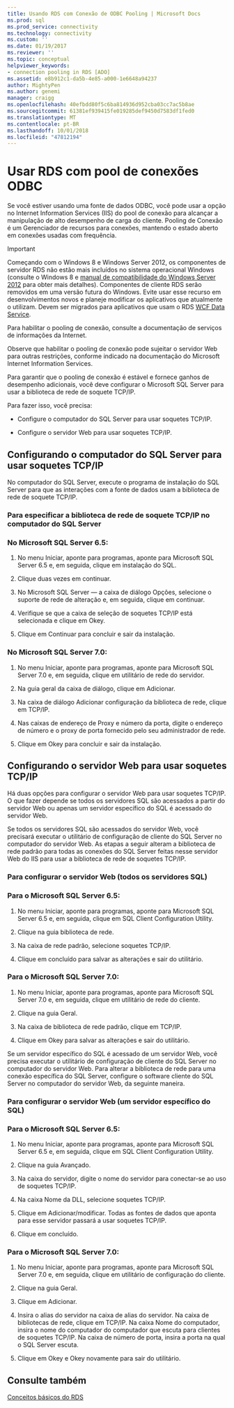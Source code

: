```yaml
---
title: Usando RDS com Conexão de ODBC Pooling | Microsoft Docs
ms.prod: sql
ms.prod_service: connectivity
ms.technology: connectivity
ms.custom: ''
ms.date: 01/19/2017
ms.reviewer: ''
ms.topic: conceptual
helpviewer_keywords:
- connection pooling in RDS [ADO]
ms.assetid: e8b912c1-da5b-4e85-a000-1e6648a94237
author: MightyPen
ms.author: genemi
manager: craigg
ms.openlocfilehash: 40efbdd80f5c6ba814936d952cba03cc7ac5b8ae
ms.sourcegitcommit: 61381ef939415fe019285def9450d7583df1fed0
ms.translationtype: MT
ms.contentlocale: pt-BR
ms.lasthandoff: 10/01/2018
ms.locfileid: "47812194"
---
```

# <a name="using-rds-with-odbc-connection-pooling"></a>Usar RDS com pool de conexões ODBC
Se você estiver usando uma fonte de dados ODBC, você pode usar a opção no Internet Information Services (IIS) do pool de conexão para alcançar a manipulação de alto desempenho de carga do cliente. Pooling de Conexão é um Gerenciador de recursos para conexões, mantendo o estado aberto em conexões usadas com frequência.  
  
> [!IMPORTANT]
>  Começando com o Windows 8 e Windows Server 2012, os componentes de servidor RDS não estão mais incluídos no sistema operacional Windows (consulte o Windows 8 e [manual de compatibilidade do Windows Server 2012](https://www.microsoft.com/en-us/download/details.aspx?id=27416) para obter mais detalhes). Componentes de cliente RDS serão removidos em uma versão futura do Windows. Evite usar esse recurso em desenvolvimentos novos e planeje modificar os aplicativos que atualmente o utilizam. Devem ser migrados para aplicativos que usam o RDS [WCF Data Service](http://go.microsoft.com/fwlink/?LinkId=199565).  
  
 Para habilitar o pooling de conexão, consulte a documentação de serviços de informações da Internet.  
  
 Observe que habilitar o pooling de conexão pode sujeitar o servidor Web para outras restrições, conforme indicado na documentação do Microsoft Internet Information Services.  
  
 Para garantir que o pooling de conexão é estável e fornece ganhos de desempenho adicionais, você deve configurar o Microsoft SQL Server para usar a biblioteca de rede de soquete TCP/IP.  
  
 Para fazer isso, você precisa:  
  
-   Configure o computador do SQL Server para usar soquetes TCP/IP.  
  
-   Configure o servidor Web para usar soquetes TCP/IP.  
  
## <a name="configuring-the-sql-server-computer-to-use-tcpip-sockets"></a>Configurando o computador do SQL Server para usar soquetes TCP/IP  
 No computador do SQL Server, execute o programa de instalação do SQL Server para que as interações com a fonte de dados usam a biblioteca de rede de soquete TCP/IP.  
  
### <a name="to-specify-the-tcpip-socket-network-library-on-the-sql-server-computer"></a>Para especificar a biblioteca de rede de soquete TCP/IP no computador do SQL Server  
  
### <a name="in-microsoft-sql-server-65"></a>No Microsoft SQL Server 6.5:  
  
1.  No menu Iniciar, aponte para programas, aponte para Microsoft SQL Server 6.5 e, em seguida, clique em instalação do SQL.  
  
2.  Clique duas vezes em continuar.  
  
3.  No Microsoft SQL Server — a caixa de diálogo Opções, selecione o suporte de rede de alteração e, em seguida, clique em continuar.  
  
4.  Verifique se que a caixa de seleção de soquetes TCP/IP está selecionada e clique em Okey.  
  
5.  Clique em Continuar para concluir e sair da instalação.  
  
### <a name="in-microsoft-sql-server-70"></a>No Microsoft SQL Server 7.0:  
  
1.  No menu Iniciar, aponte para programas, aponte para Microsoft SQL Server 7.0 e, em seguida, clique em utilitário de rede do servidor.  
  
2.  Na guia geral da caixa de diálogo, clique em Adicionar.  
  
3.  Na caixa de diálogo Adicionar configuração da biblioteca de rede, clique em TCP/IP.  
  
4.  Nas caixas de endereço de Proxy e número da porta, digite o endereço de número e o proxy de porta fornecido pelo seu administrador de rede.  
  
5.  Clique em Okey para concluir e sair da instalação.  
  
## <a name="configuring-the-web-server-to-use-tcpip-sockets"></a>Configurando o servidor Web para usar soquetes TCP/IP  
 Há duas opções para configurar o servidor Web para usar soquetes TCP/IP. O que fazer depende se todos os servidores SQL são acessados a partir do servidor Web ou apenas um servidor específico do SQL é acessado do servidor Web.  
  
 Se todos os servidores SQL são acessados do servidor Web, você precisará executar o utilitário de configuração de cliente do SQL Server no computador do servidor Web. As etapas a seguir alteram a biblioteca de rede padrão para todas as conexões do SQL Server feitas nesse servidor Web do IIS para usar a biblioteca de rede de soquetes TCP/IP.  
  
### <a name="to-configure-the-web-server-all-sql-servers"></a>Para configurar o servidor Web (todos os servidores SQL)  
  
### <a name="for-microsoft-sql-server-65"></a>Para o Microsoft SQL Server 6.5:  
  
1.  No menu Iniciar, aponte para programas, aponte para Microsoft SQL Server 6.5 e, em seguida, clique em SQL Client Configuration Utility.  
  
2.  Clique na guia biblioteca de rede.  
  
3.  Na caixa de rede padrão, selecione soquetes TCP/IP.  
  
4.  Clique em concluído para salvar as alterações e sair do utilitário.  
  
### <a name="for-microsoft-sql-server-70"></a>Para o Microsoft SQL Server 7.0:  
  
1.  No menu Iniciar, aponte para programas, aponte para Microsoft SQL Server 7.0 e, em seguida, clique em utilitário de rede do cliente.  
  
2.  Clique na guia Geral.  
  
3.  Na caixa de biblioteca de rede padrão, clique em TCP/IP.  
  
4.  Clique em Okey para salvar as alterações e sair do utilitário.  
  
 Se um servidor específico do SQL é acessado de um servidor Web, você precisa executar o utilitário de configuração de cliente do SQL Server no computador do servidor Web. Para alterar a biblioteca de rede para uma conexão específica do SQL Server, configure o software cliente do SQL Server no computador do servidor Web, da seguinte maneira.  
  
### <a name="to-configure-the-web-server-a-specific-sql-server"></a>Para configurar o servidor Web (um servidor específico do SQL)  
  
### <a name="for-microsoft-sql-server-65"></a>Para o Microsoft SQL Server 6.5:  
  
1.  No menu Iniciar, aponte para programas, aponte para Microsoft SQL Server 6.5 e, em seguida, clique em SQL Client Configuration Utility.  
  
2.  Clique na guia Avançado.  
  
3.  Na caixa do servidor, digite o nome do servidor para conectar-se ao uso de soquetes TCP/IP.  
  
4.  Na caixa Nome da DLL, selecione soquetes TCP/IP.  
  
5.  Clique em Adicionar/modificar. Todas as fontes de dados que aponta para esse servidor passará a usar soquetes TCP/IP.  
  
6.  Clique em concluído.  
  
### <a name="for-microsoft-sql-server-70"></a>Para o Microsoft SQL Server 7.0:  
  
1.  No menu Iniciar, aponte para programas, aponte para Microsoft SQL Server 7.0 e, em seguida, clique em utilitário de configuração do cliente.  
  
2.  Clique na guia Geral.  
  
3.  Clique em Adicionar.  
  
4.  Insira o alias do servidor na caixa de alias do servidor. Na caixa de bibliotecas de rede, clique em TCP/IP. Na caixa Nome do computador, insira o nome do computador do computador que escuta para clientes de soquetes TCP/IP. Na caixa de número de porta, insira a porta na qual o SQL Server escuta.  
  
5.  Clique em Okey e Okey novamente para sair do utilitário.  
  
## <a name="see-also"></a>Consulte também  
 [Conceitos básicos do RDS](../../../ado/guide/remote-data-service/rds-fundamentals.md)






















